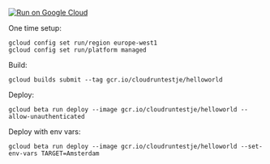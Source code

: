 [![Run on Google Cloud](https://storage.googleapis.com/cloudrun/button.svg)](https://console.cloud.google.com/cloudshell/editor?shellonly=true&cloudshell_image=gcr.io/cloudrun/button&cloudshell_git_repo=https://github.com/chees/cloudruntest.git)


One time setup:

    gcloud config set run/region europe-west1
    gcloud config set run/platform managed

Build:

    gcloud builds submit --tag gcr.io/cloudruntestje/helloworld

Deploy:

    gcloud beta run deploy --image gcr.io/cloudruntestje/helloworld --allow-unauthenticated

Deploy with env vars:

    gcloud beta run deploy --image gcr.io/cloudruntestje/helloworld --set-env-vars TARGET=Amsterdam

